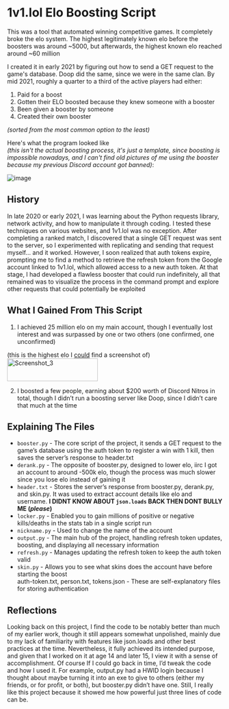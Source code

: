 # 1v1.lol Elo Boosting Script

  This was a tool that automated winning competitive games. It completely broke the elo system. The highest legitimately known elo before the boosters was around ~5000, but afterwards, the highest known elo reached around ~60 million <br />
  
  I created it in early 2021 by figuring out how to send a GET request to the game's database. Doop did the same, since we were in the same clan. By mid 2021, roughly a quarter to a third of the active players had either: 
  1) Paid for a boost
  2) Gotten their ELO boosted because they knew someone with a booster
  3) Been given a booster by someone
  4) Created their own booster <br />
  
  *(sorted from the most common option to the least)* <br />
  
  Here's what the program looked like <br />*(this isn't the actual boosting process, it's just a template, since boosting is impossible nowadays, and I can't find old pictures of me using the booster because my previous Discord account got banned)*: <br />
  
![image](https://github.com/user-attachments/assets/5061add9-7d45-43ae-8e78-544e15cd47f0)

## History

  In late 2020 or early 2021, I was learning about the Python requests library, network activity, and how to manipulate it through coding. I tested these techniques on various websites, and 1v1.lol was no exception. After completing a ranked match, I discovered that a single GET request was sent to the server, so I experimented with replicating and sending that request myself... and it worked. However, I soon realized that auth tokens expire, prompting me to find a method to retrieve the refresh token from the Google account linked to 1v1.lol, which allowed access to a new auth token. At that stage, I had developed a flawless booster that could run indefinitely, all that remained was to visualize the process in the command prompt and explore other requests that could potentially be exploited

## What I Gained From This Script

  1) I achieved 25 million elo on my main account, though I eventually lost interest and was surpassed by one or two others (one confirmed, one unconfirmed) <br />
  
  (this is the highest elo I [could](https://youtu.be/AGtgT_ld5cs?si=U5i_ZQGYlGnYROwC) find a screenshot of) <br />
<img width="212" height="53" alt="Screenshot_3" src="https://github.com/user-attachments/assets/677d70ab-3027-4942-a037-d8b4e028c3fc" />


  2) I boosted a few people, earning about $200 worth of Discord Nitros in total, though I didn’t run a boosting server like Doop, since I didn’t care that much at the time <br />

## Explaining The Files
  * ```booster.py``` - The core script of the project, it sends a GET request to the game’s database using the auth token to register a win with 1 kill, then saves the server’s response to header.txt <br />
  * ```derank.py``` - The opposite of booster.py, designed to lower elo, iirc I got an account to around -500k elo, though the process was much slower since you lose elo instead of gaining it <br />
  * ```header.txt``` - Stores the server’s response from booster.py, derank.py, and skin.py. It was used to extract account details like elo and username. **I DIDNT KNOW ABOUT `json.loads` BACK THEN DONT BULLY ME (*please*)** <br />
  * ```locker.py``` - Enabled you to gain millions of positive or negative kills/deaths in the stats tab in a single script run <br />
  * ```nickname.py``` - Used to change the name of the account <br />
  * ```output.py``` -  The main hub of the project, handling refresh token updates, boosting, and displaying all necessary information <br />
  * ```refresh.py``` - Manages updating the refresh token to keep the auth token valid <br />
  * ```skin.py``` - Allows you to see what skins does the account have before starting the boost <br />
  auth-token.txt, person.txt, tokens.json - These are self-explanatory files for storing authentication <br />

## Reflections

  Looking back on this project, I find the code to be notably better than much of my earlier work, though it still appears somewhat unpolished, mainly due to my lack of familiarity with features like json.loads and other best practices at the time. Nevertheless, it fully achieved its intended purpose, and given that I worked on it at age 14 and later 15, I view it with a sense of accomplishment. Of course If I could go back in time, I’d tweak the code and how I used it. For example, output.py had a HWID login because I thought about maybe turning it into an exe to give to others (either my friends, or for profit, or both), but booster.py didn’t have one. Still, I really like this project because it showed me how powerful just three lines of code can be.
